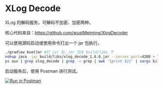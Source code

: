 # XLog Decode

XLog 的解码服务，可解码不加密、加密两种。

核心代码来自：https://github.com/wustMeiming/XlogDecoder

可以使用源码启动或使用命令打出一个 jar 包执行。

```bash
./gradlew bootJar #打 jar 包，jar 包在 build/libs 下
nohup java -jar build/libs/xlog_decode_1.0.0.jar --server.port=4208 > log.file  2>&1 & #后台启动并保留日志
ps aux | grep xlog_decode | grep -v grep | awk '{print $2}' | xargs kill -9 # 终止服务
```

启动服务后，使用 Postman 进行测试。

[![Run in Postman](https://run.pstmn.io/button.svg)](https://app.getpostman.com/run-collection/f7324c063fd338ae4849?action=collection%2Fimport)